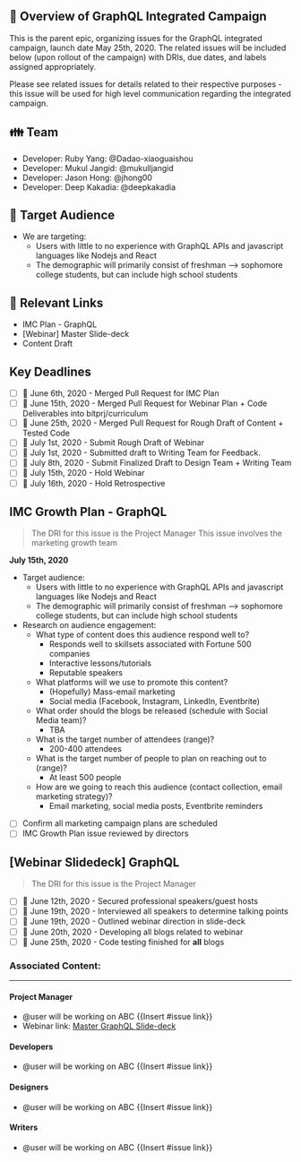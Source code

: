 ## 🙌 Overview of GraphQL Integrated Campaign

This is the parent epic, organizing issues for the GraphQL integrated campaign, launch date May 25th, 2020. The related issues will be included below (upon rollout of the campaign) with DRIs, due dates, and labels assigned appropriately.

Please see related issues for details related to their respective purposes - this issue will be used for high level communication regarding the integrated campaign.

## 👪 Team

- Developer: Ruby Yang: @Dadao-xiaoguaishou
- Developer: Mukul Jangid: @mukulljangid
- Developer: Jason Hong: @jhong00
- Developer: Deep Kakadia: @deepkakadia

## 👥 Target Audience 

- We are targeting:
  - Users with little to no experience with GraphQL APIs and javascript languages like Nodejs and React
  - The demographic will primarily consist of freshman --> sophomore college students, but can include high school students

## 🔗 Relevant Links

- IMC Plan - GraphQL
- [Webinar] Master Slide-deck
- Content Draft

## Key Deadlines

<!-- Determine schedule + deadlines in Week 1 -->

- [ ] 📅 June 6th, 2020 - Merged Pull Request for IMC Plan
- [ ] 📅 June 15th,  2020 - Merged Pull Request for Webinar Plan + Code Deliverables into bitprj/curriculum
- [ ] 📅 June 25th, 2020 - Merged Pull Request for Rough Draft of Content + Tested Code
- [ ] 📅 July 1st, 2020 - Submit Rough Draft of Webinar 
- [ ] 📅 July 1st, 2020 - Submitted draft to Writing Team for Feedback.
- [ ] 📅 July 8th, 2020 - Submit Finalized Draft to Design Team + Writing Team
- [ ] 📅 July 15th, 2020 - Hold Webinar
- [ ] 📅 July 16th, 2020 - Hold Retrospective

IMC Growth Plan - GraphQL
---

> The DRI for this issue is the Project Manager
> This issue involves the marketing growth team

**July 15th, 2020** 

- Target audience:
  - Users with little to no experience with GraphQL APIs and javascript languages like Nodejs and React
  - The demographic will primarily consist of freshman --> sophomore college students, but can include high school students
- Research on audience engagement:
  - What type of content does this audience respond well to?
    - Responds well to skillsets associated with Fortune 500 companies
    - Interactive lessons/tutorials
    - Reputable speakers
  - What platforms will we use to promote this content?
    - (Hopefully) Mass-email marketing
    - Social media (Facebook, Instagram, LinkedIn, Eventbrite)
  - What order should the blogs be released (schedule with Social Media team)?
    - TBA
  - What is the target number of attendees (range)?
    - 200-400 attendees
  - What is the target number of people to plan on reaching out to (range)?
    - At least 500 people
  - How are we going to reach this audience (contact collection, email marketing strategy)?
    - Email marketing, social media posts, Eventbrite reminders
- [ ] Confirm all marketing campaign plans are scheduled
- [ ] IMC Growth Plan issue reviewed by directors

[Webinar Slidedeck] GraphQL
---

> The DRI for this issue is the Project Manager

- [ ] 📅 June 12th, 2020 - Secured professional speakers/guest hosts
- [ ] 📅 June 19th, 2020 - Interviewed all speakers to determine talking points
- [ ] 📅 June 19th, 2020 - Outlined webinar direction in slide-deck
- [ ] 📅 June 20th, 2020 - Developing all blogs related to webinar
- [ ] 📅 June 25th, 2020 - Code testing finished for **all** blogs

### Associated Content:

------

#### Project Manager

- @user will be working on ABC {{Insert #issue link}}
- Webinar link: [Master GraphQL Slide-deck](https://docs.google.com/presentation/d/1wQz_uqifzibgPyrrjNwlWS14nvkitQs2xY6ktwrS5uo/edit?usp=sharing)

#### Developers

- @user will be working on ABC {{Insert #issue link}}

#### Designers

- @user will be working on ABC {{Insert #issue link}}

#### Writers

- @user will be working on ABC {{Insert #issue link}}

